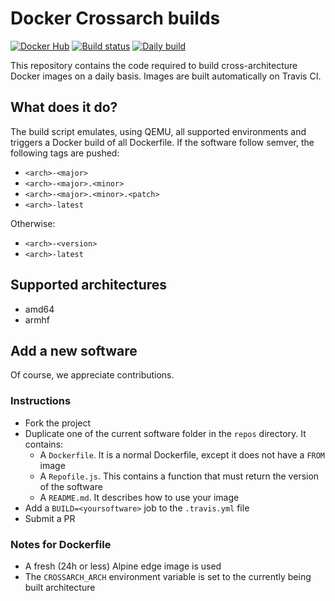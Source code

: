 # Docker Crossarch builds

[![Docker Hub](https://img.shields.io/badge/Docker%20Hub-repositories-0db7ed.svg)](https://hub.docker.com/r/crossarch/) [![Build status](https://travis-ci.org/docker-crossarch/repos.svg?branch=master)](https://travis-ci.org/docker-crossarch/repos) [![Daily build](https://img.shields.io/badge/built-daily-yellow.svg)](https://travis-ci.org/docker-crossarch/repos/requests)

This repository contains the code required to build cross-architecture Docker images on a daily basis.
Images are built automatically on Travis CI.

## What does it do?

The build script emulates, using QEMU, all supported environments and triggers a Docker build of all Dockerfile. If the software follow semver, the following tags are pushed:

* `<arch>-<major>`
* `<arch>-<major>.<minor>`
* `<arch>-<major>.<minor>.<patch>`
* `<arch>-latest`

Otherwise:

* `<arch>-<version>`
* `<arch>-latest`

## Supported architectures

* amd64
* armhf

## Add a new software

Of course, we appreciate contributions.

### Instructions

* Fork the project
* Duplicate one of the current software folder in the `repos` directory. It contains:
  * A `Dockerfile`. It is a normal Dockerfile, except it does not have a `FROM` image
  * A `Repofile.js`. This contains a function that must return the version of the software
  * A `README.md`. It describes how to use your image
* Add a `BUILD=<yoursoftware>` job to the `.travis.yml` file
* Submit a PR

### Notes for Dockerfile

* A fresh (24h or less) Alpine edge image is used
* The `CROSSARCH_ARCH` environment variable is set to the currently being built architecture
